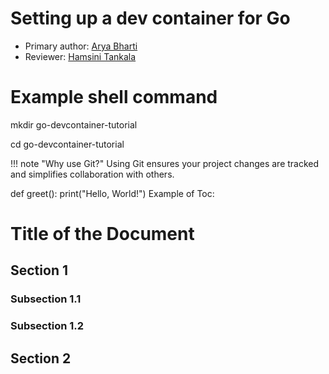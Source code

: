 # Setting up a dev container for Go 

* Primary author: [Arya Bharti](https://github.com/abharti-cmd)
* Reviewer: [Hamsini Tankala](https://github.com/htankala)


# Example shell command
mkdir go-devcontainer-tutorial

cd go-devcontainer-tutorial

!!! note "Why use Git?"
    Using Git ensures your project changes are tracked and simplifies collaboration with others.

def greet():
    print("Hello, World!")
Example of Toc:

# Title of the Document

## Section 1
### Subsection 1.1
### Subsection 1.2

## Section 2
